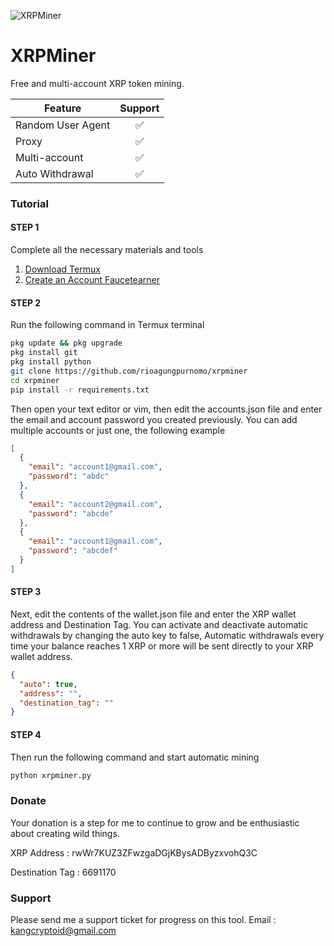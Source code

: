![XRPMiner](https://github.com/rioagungpurnomo/xrpminer/assets/161745412/25590a2d-3143-45cb-897b-9b351b9ae873)

# XRPMiner
Free and multi-account XRP token mining.

| Feature | Support |
| ------- | :-------: |
| Random User Agent | ✅ |
| Proxy | ✅ |
| Multi-account | ✅ |
| Auto Withdrawal | ✅ |

### Tutorial
#### STEP 1
Complete all the necessary materials and tools
1. [Download Termux](https://f-droid.org/id/packages/com.termux/)
2. [Create an Account Faucetearner](https://faucetearner.org/?r=816900323195)

#### STEP 2
Run the following command in Termux terminal
```bash
pkg update && pkg upgrade
pkg install git
pkg install python
git clone https://github.com/rioagungpurnomo/xrpminer
cd xrpminer
pip install -r requirements.txt
```

Then open your text editor or vim, then edit the accounts.json file and enter the email and account password you created previously.
You can add multiple accounts or just one, the following example
```json
[
  {
    "email": "account1@gmail.com",
    "password": "abdc"
  },
  {
    "email": "account2@gmail.com",
    "password": "abcde"
  },
  {
    "email": "account1@gmail.com",
    "password": "abcdef"
  }
]
```

#### STEP 3
Next, edit the contents of the wallet.json file and enter the XRP wallet address and Destination Tag. You can activate and deactivate automatic withdrawals by changing the auto key to false, Automatic withdrawals every time your balance reaches 1 XRP or more will be sent directly to your XRP wallet address.
```json
{
  "auto": true,
  "address": "",
  "destination_tag": ""
}
```

#### STEP 4
Then run the following command and start automatic mining
```bash
python xrpminer.py
```

### Donate
Your donation is a step for me to continue to grow and be enthusiastic about creating wild things.

XRP Address : rwWr7KUZ3ZFwzgaDGjKBysADByzxvohQ3C

Destination Tag : 6691170

### Support
Please send me a support ticket for progress on this tool.
Email : kangcryptoid@gmail.com

